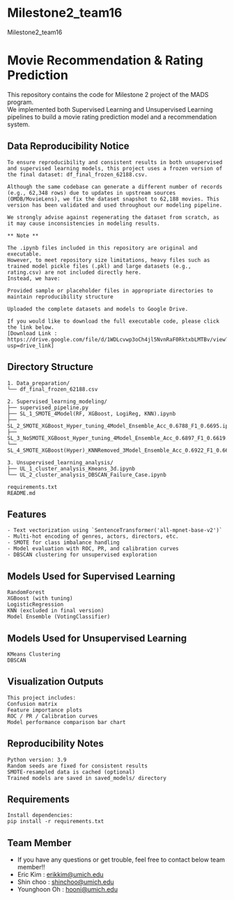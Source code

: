 # Milestone2_team16
Milestone2_team16


# Movie Recommendation & Rating Prediction

This repository contains the code for Milestone 2 project of the MADS program.  
We implemented both Supervised Learning and Unsupervised Learning pipelines to build a movie rating prediction model and a recommendation system.

## Data Reproducibility Notice
```
To ensure reproducibility and consistent results in both unsupervised and supervised learning models, this project uses a frozen version of the final dataset: df_final_frozen_62188.csv.

Although the same codebase can generate a different number of records (e.g., 62,348 rows) due to updates in upstream sources (OMDB/MovieLens), we fix the dataset snapshot to 62,188 movies. This version has been validated and used throughout our modeling pipeline.

We strongly advise against regenerating the dataset from scratch, as it may cause inconsistencies in modeling results.

** Note **

The .ipynb files included in this repository are original and executable.
However, to meet repository size limitations, heavy files such as trained model pickle files (.pkl) and large datasets (e.g., rating.csv) are not included directly here.
Instead, we have:

Provided sample or placeholder files in appropriate directories to maintain reproducibility structure

Uploaded the complete datasets and models to Google Drive.

If you would like to download the full executable code, please click the link below.
[Download Link : https://drive.google.com/file/d/1WDLcvwp3oCh4jl5NvnRaF0RktxbLMTBv/view?usp=drive_link]

```

## Directory Structure
```
1. Data_preparation/
└── df_final_frozen_62188.csv

2. Supervised_learning_modeling/
├── supervised_pipeline.py
├── SL_1_SMOTE_4Model(RF, XGBoost, LogiReg, KNN).ipynb
├── SL_2_SMOTE_XGBoost_Hyper_tuning_4Model_Ensemble_Acc_0.6788_F1_0.6695.ipynb
├── SL_3_NoSMOTE_XGBoost_Hyper_tuning_4Model_Ensemble_Acc_0.6897_F1_0.6619.ipynb
└── SL_4_SMOTE_XGBoost(Hyper)_KNNRemoved_3Model_Ensemble_Acc_0.6922_F1_0.6677.ipynb

3. Unsupervised_learning_analysis/
├── UL_1_cluster_analysis_Kmeans_3d.ipynb
└── UL_2_cluster_analysis_DBSCAN_Failure_Case.ipynb

requirements.txt
README.md
```

## Features
```
- Text vectorization using `SentenceTransformer('all-mpnet-base-v2')`
- Multi-hot encoding of genres, actors, directors, etc.
- SMOTE for class imbalance handling
- Model evaluation with ROC, PR, and calibration curves
- DBSCAN clustering for unsupervised exploration
```

## Models Used for Supervised Learning
```
RandomForest
XGBoost (with tuning)
LogisticRegression
KNN (excluded in final version)
Model Ensemble (VotingClassifier)
```

## Models Used for Unsupervised Learning
```
KMeans Clustering
DBSCAN
```

## Visualization Outputs
```
This project includes:
Confusion matrix
Feature importance plots
ROC / PR / Calibration curves
Model performance comparison bar chart
```


## Reproducibility Notes
```
Python version: 3.9
Random seeds are fixed for consistent results
SMOTE-resampled data is cached (optional)
Trained models are saved in saved_models/ directory
```

## Requirements
```
Install dependencies:
pip install -r requirements.txt
```


## Team Member
- If you have any questions or get trouble, feel free to contact below team member!!
- Eric Kim : erikkim@umich.edu
- Shin choo : shinchoo@umich.edu
- Younghoon Oh : hooni@umich.edu
